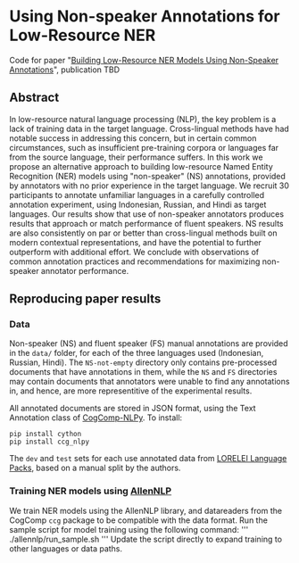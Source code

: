 Using Non-speaker Annotations for Low-Resource NER
=====================
Code for paper "[Building Low-Resource NER Models Using Non-Speaker Annotations](https://arxiv.org/abs/2006.09627)", publication TBD

## Abstract
In low-resource natural language processing (NLP), the key problem is a lack of training data in the target language. Cross-lingual methods have had notable success in addressing this concern, but in certain common circumstances, such as insufficient pre-training corpora or languages far from the source language, their performance suffers. In this work we propose an alternative approach to building low-resource Named Entity Recognition (NER) models using "non-speaker" (NS) annotations, provided by annotators with no prior experience in the target language. We recruit 30 participants to annotate unfamiliar languages in a carefully controlled annotation experiment, using Indonesian, Russian, and Hindi as target languages. Our results show that use of non-speaker annotators produces results that approach or match performance of fluent speakers. NS results are also consistently on par or better than cross-lingual methods built on modern contextual representations, and have the potential to further outperform with additional effort. We conclude with observations of common annotation practices and recommendations for maximizing non-speaker annotator performance.

## Reproducing paper results

### Data
Non-speaker (NS) and fluent speaker (FS) manual annotations are provided in the `data/` folder, for each of the three languages used (Indonesian, Russian, Hindi). The `NS-not-empty` directory only contains pre-processed documents that have annotations in them, while the `NS` and `FS` directories may contain documents that annotators were unable to find any annotations in, and hence, are more representitive of the experimental results. 

All annotated documents are stored in JSON format, using the Text Annotation class of [CogComp-NLPy](https://github.com/CogComp/cogcomp-nlpy). To install:
```
pip install cython
pip install ccg_nlpy
```

The `dev` and `test` sets for each use annotated data from [LORELEI Language Packs](https://www.aclweb.org/anthology/L16-1521/), based on a manual split by the authors. 

### Training NER models using [AllenNLP](https://github.com/allenai/allennlp)
We train NER models using the AllenNLP library, and datareaders from the CogComp `ccg` package to be compatible with the data format. Run the sample script for model training using the following command:
'''
./allennlp/run_sample.sh
'''
Update the script directly to expand training to other languages or data paths.

